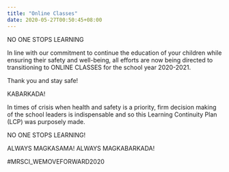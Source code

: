 ```yaml
---
title: "Online Classes"
date: 2020-05-27T00:50:45+08:00
---
```

NO ONE STOPS LEARNING

In line with our commitment to continue the education of your children while ensuring their safety and well-being, all efforts are now being directed to transitioning to ONLINE CLASSES for the school year 2020-2021.

Thank you and stay safe!

KABARKADA!

In times of crisis when health and safety is a priority, firm decision making of the school leaders is indispensable and so this Learning Continuity Plan (LCP) was purposely made.

NO ONE STOPS LEARNING!

ALWAYS MAGKASAMA! ALWAYS MAGKABARKADA!

#MRSCI_WEMOVEFORWARD2020